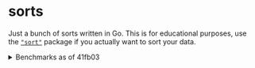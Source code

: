 # sorts

Just a bunch of sorts written in Go. This is for educational purposes, use the
[`"sort"`](https://godoc.org/sort) package if you actually want to sort your data.

<details><summary>Benchmarks as of 41fb03</summary>
<pre>
$ go test -bench=.
goos: windows
goarch: amd64
pkg: github.com/deanveloper/sorts
BenchmarkMergeSortSmall-4                 100000             15214 ns/op
BenchmarkParallelMergeSortSmall-4         100000             15228 ns/op
BenchmarkMergeSortMed-4                     5000            363972 ns/op
BenchmarkParallelMergeSortMed-4             5000            243931 ns/op
BenchmarkMergeSortLarge-4                     10         128263560 ns/op
BenchmarkParallelMergeSortLarge-4             20          75987090 ns/op
BenchmarkQuickSortSmall-4                 200000              7374 ns/op
BenchmarkParallelQuickSortSmall-4         200000              7431 ns/op
BenchmarkQuickSortMed-4                    10000            193740 ns/op
BenchmarkParallelQuickSortMed-4            10000            145030 ns/op
BenchmarkQuickSortLarge-4                     20          69142310 ns/op
BenchmarkParallelQuickSortLarge-4             30          40572696 ns/op
PASS
ok      github.com/deanveloper/sorts    35.831s
</pre></details>